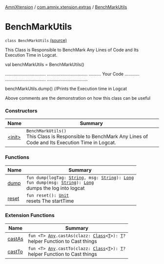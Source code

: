 [AmniXtension](../../index.md) / [com.amnix.xtension.extras](../index.md) / [BenchMarkUtils](./index.md)

# BenchMarkUtils

`class BenchMarkUtils` [(source)](https://github.com/AmniX/AmniXTension/tree/master/AmniXtension/src/main/java/com/amnix/xtension/extras/BenchMarkUtils.kt#L34)

This Class is Responsible to BenchMark Any Lines of Code and Its Execution Time in Logcat.

val benchMarkUtils = BenchMarkUtils()

.................................
.................................
.......... Your Code ............
.................................
.................................

benchMarkUtils.dump() //Prints the Execution time in Logcat

Above comments are the demonstration on how this class can be useful

### Constructors

| Name | Summary |
|---|---|
| [&lt;init&gt;](-init-.md) | `BenchMarkUtils()`<br>This Class is Responsible to BenchMark Any Lines of Code and Its Execution Time in Logcat. |

### Functions

| Name | Summary |
|---|---|
| [dump](dump.md) | `fun dump(logTag: `[`String`](https://kotlinlang.org/api/latest/jvm/stdlib/kotlin/-string/index.html)`, msg: `[`String`](https://kotlinlang.org/api/latest/jvm/stdlib/kotlin/-string/index.html)`): `[`Long`](https://kotlinlang.org/api/latest/jvm/stdlib/kotlin/-long/index.html)<br>`fun dump(msg: `[`String`](https://kotlinlang.org/api/latest/jvm/stdlib/kotlin/-string/index.html)`): `[`Long`](https://kotlinlang.org/api/latest/jvm/stdlib/kotlin/-long/index.html)<br>dumps the log into logcat |
| [reset](reset.md) | `fun reset(): `[`Unit`](https://kotlinlang.org/api/latest/jvm/stdlib/kotlin/-unit/index.html)<br>resets The startTime |

### Extension Functions

| Name | Summary |
|---|---|
| [castAs](../../com.amnix.xtension.extensions/kotlin.-any/cast-as.md) | `fun <T> `[`Any`](https://kotlinlang.org/api/latest/jvm/stdlib/kotlin/-any/index.html)`.castAs(clazz: `[`Class`](http://docs.oracle.com/javase/6/docs/api/java/lang/Class.html)`<`[`T`](../../com.amnix.xtension.extensions/kotlin.-any/cast-as.md#T)`>): `[`T`](../../com.amnix.xtension.extensions/kotlin.-any/cast-as.md#T)`?`<br>helper Function to Cast things |
| [castTo](../../com.amnix.xtension.extensions/kotlin.-any/cast-to.md) | `fun <T> `[`Any`](https://kotlinlang.org/api/latest/jvm/stdlib/kotlin/-any/index.html)`.castTo(clazz: `[`Class`](http://docs.oracle.com/javase/6/docs/api/java/lang/Class.html)`<`[`T`](../../com.amnix.xtension.extensions/kotlin.-any/cast-to.md#T)`>): `[`T`](../../com.amnix.xtension.extensions/kotlin.-any/cast-to.md#T)`?`<br>helper Function to Cast things |
